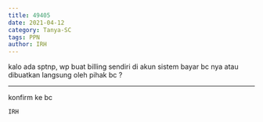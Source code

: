```yaml
---
title: 49405
date: 2021-04-12
category: Tanya-SC
tags: PPN
author: IRH
---
```


kalo ada sptnp, wp buat billing sendiri di akun sistem bayar bc nya atau dibuatkan langsung oleh pihak bc ?

---

konfirm ke bc

`IRH`
